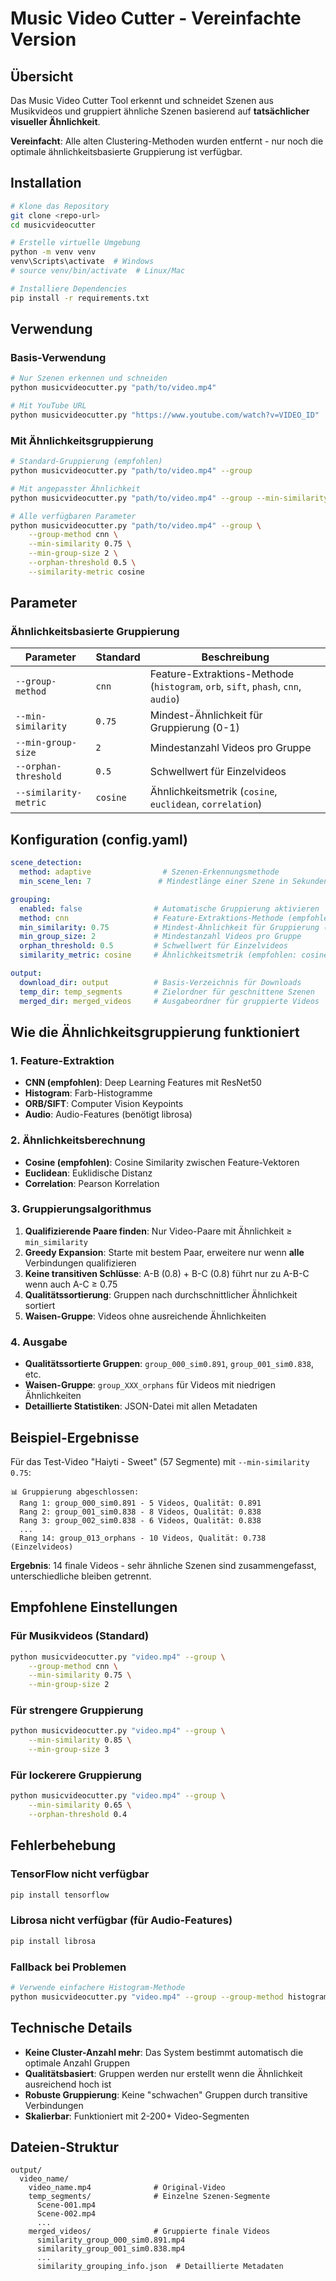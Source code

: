 # Music Video Cutter - Vereinfachte Version

## Übersicht

Das Music Video Cutter Tool erkennt und schneidet Szenen aus Musikvideos und gruppiert ähnliche Szenen basierend auf **tatsächlicher visueller Ähnlichkeit**. 

**Vereinfacht**: Alle alten Clustering-Methoden wurden entfernt - nur noch die optimale ähnlichkeitsbasierte Gruppierung ist verfügbar.

## Installation

```bash
# Klone das Repository
git clone <repo-url>
cd musicvideocutter

# Erstelle virtuelle Umgebung
python -m venv venv
venv\Scripts\activate  # Windows
# source venv/bin/activate  # Linux/Mac

# Installiere Dependencies
pip install -r requirements.txt
```

## Verwendung

### Basis-Verwendung
```bash
# Nur Szenen erkennen und schneiden
python musicvideocutter.py "path/to/video.mp4"

# Mit YouTube URL
python musicvideocutter.py "https://www.youtube.com/watch?v=VIDEO_ID"
```

### Mit Ähnlichkeitsgruppierung
```bash
# Standard-Gruppierung (empfohlen)
python musicvideocutter.py "path/to/video.mp4" --group

# Mit angepasster Ähnlichkeit
python musicvideocutter.py "path/to/video.mp4" --group --min-similarity 0.8

# Alle verfügbaren Parameter
python musicvideocutter.py "path/to/video.mp4" --group \
    --group-method cnn \
    --min-similarity 0.75 \
    --min-group-size 2 \
    --orphan-threshold 0.5 \
    --similarity-metric cosine
```

## Parameter

### Ähnlichkeitsbasierte Gruppierung

| Parameter | Standard | Beschreibung |
|-----------|----------|--------------|
| `--group-method` | `cnn` | Feature-Extraktions-Methode (`histogram`, `orb`, `sift`, `phash`, `cnn`, `audio`) |
| `--min-similarity` | `0.75` | Mindest-Ähnlichkeit für Gruppierung (0-1) |
| `--min-group-size` | `2` | Mindestanzahl Videos pro Gruppe |
| `--orphan-threshold` | `0.5` | Schwellwert für Einzelvideos |
| `--similarity-metric` | `cosine` | Ähnlichkeitsmetrik (`cosine`, `euclidean`, `correlation`) |

## Konfiguration (config.yaml)

```yaml
scene_detection:
  method: adaptive                # Szenen-Erkennungsmethode
  min_scene_len: 7               # Mindestlänge einer Szene in Sekunden

grouping:
  enabled: false                # Automatische Gruppierung aktivieren
  method: cnn                   # Feature-Extraktions-Methode (empfohlen: cnn)
  min_similarity: 0.75          # Mindest-Ähnlichkeit für Gruppierung (0-1)
  min_group_size: 2             # Mindestanzahl Videos pro Gruppe
  orphan_threshold: 0.5         # Schwellwert für Einzelvideos
  similarity_metric: cosine     # Ähnlichkeitsmetrik (empfohlen: cosine)

output:
  download_dir: output          # Basis-Verzeichnis für Downloads
  temp_dir: temp_segments       # Zielordner für geschnittene Szenen
  merged_dir: merged_videos     # Ausgabeordner für gruppierte Videos
```

## Wie die Ähnlichkeitsgruppierung funktioniert

### 1. Feature-Extraktion
- **CNN (empfohlen)**: Deep Learning Features mit ResNet50
- **Histogram**: Farb-Histogramme
- **ORB/SIFT**: Computer Vision Keypoints
- **Audio**: Audio-Features (benötigt librosa)

### 2. Ähnlichkeitsberechnung
- **Cosine (empfohlen)**: Cosine Similarity zwischen Feature-Vektoren
- **Euclidean**: Euklidische Distanz
- **Correlation**: Pearson Korrelation

### 3. Gruppierungsalgorithmus
1. **Qualifizierende Paare finden**: Nur Video-Paare mit Ähnlichkeit ≥ `min_similarity`
2. **Greedy Expansion**: Starte mit bestem Paar, erweitere nur wenn **alle** Verbindungen qualifizieren
3. **Keine transitiven Schlüsse**: A-B (0.8) + B-C (0.8) führt nur zu A-B-C wenn auch A-C ≥ 0.75
4. **Qualitätssortierung**: Gruppen nach durchschnittlicher Ähnlichkeit sortiert
5. **Waisen-Gruppe**: Videos ohne ausreichende Ähnlichkeiten

### 4. Ausgabe
- **Qualitätssortierte Gruppen**: `group_000_sim0.891`, `group_001_sim0.838`, etc.
- **Waisen-Gruppe**: `group_XXX_orphans` für Videos mit niedrigen Ähnlichkeiten
- **Detaillierte Statistiken**: JSON-Datei mit allen Metadaten

## Beispiel-Ergebnisse

Für das Test-Video "Haiyti - Sweet" (57 Segmente) mit `--min-similarity 0.75`:

```
📊 Gruppierung abgeschlossen:
  Rang 1: group_000_sim0.891 - 5 Videos, Qualität: 0.891
  Rang 2: group_001_sim0.838 - 8 Videos, Qualität: 0.838
  Rang 3: group_002_sim0.838 - 6 Videos, Qualität: 0.838
  ...
  Rang 14: group_013_orphans - 10 Videos, Qualität: 0.738 (Einzelvideos)
```

**Ergebnis**: 14 finale Videos - sehr ähnliche Szenen sind zusammengefasst, unterschiedliche bleiben getrennt.

## Empfohlene Einstellungen

### Für Musikvideos (Standard)
```bash
python musicvideocutter.py "video.mp4" --group \
    --group-method cnn \
    --min-similarity 0.75 \
    --min-group-size 2
```

### Für strengere Gruppierung
```bash
python musicvideocutter.py "video.mp4" --group \
    --min-similarity 0.85 \
    --min-group-size 3
```

### Für lockerere Gruppierung
```bash
python musicvideocutter.py "video.mp4" --group \
    --min-similarity 0.65 \
    --orphan-threshold 0.4
```

## Fehlerbehebung

### TensorFlow nicht verfügbar
```bash
pip install tensorflow
```

### Librosa nicht verfügbar (für Audio-Features)
```bash
pip install librosa
```

### Fallback bei Problemen
```bash
# Verwende einfachere Histogram-Methode
python musicvideocutter.py "video.mp4" --group --group-method histogram
```

## Technische Details

- **Keine Cluster-Anzahl mehr**: Das System bestimmt automatisch die optimale Anzahl Gruppen
- **Qualitätsbasiert**: Gruppen werden nur erstellt wenn die Ähnlichkeit ausreichend hoch ist
- **Robuste Gruppierung**: Keine "schwachen" Gruppen durch transitive Verbindungen
- **Skalierbar**: Funktioniert mit 2-200+ Video-Segmenten

## Dateien-Struktur

```
output/
  video_name/
    video_name.mp4              # Original-Video
    temp_segments/              # Einzelne Szenen-Segmente
      Scene-001.mp4
      Scene-002.mp4
      ...
    merged_videos/              # Gruppierte finale Videos
      similarity_group_000_sim0.891.mp4
      similarity_group_001_sim0.838.mp4
      ...
      similarity_grouping_info.json  # Detaillierte Metadaten
```
